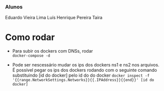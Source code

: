 ### Alunos

Eduardo Vieira Lima
Luís Henrique Pereira Taira

# Como rodar

* Para subir os dockers com DNSs, rodar  
```docker-compose -d```

* Pode ser nescessário mudar os ips dos dockers ns1 e ns2 nos arquivos. É possível pegar os ips dos dockers rodando com o seguinte comando substituindo [id do docker] pelo id do do docker
```docker inspect -f '{{range.NetworkSettings.Networks}}{{.IPAddress}}{{end}}' [id do docker]```

